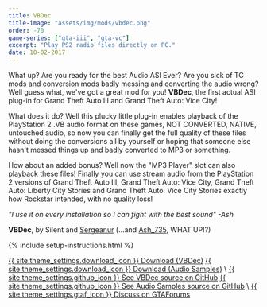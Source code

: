 ```yaml
---
title: VBDec
title-image: "assets/img/mods/vbdec.png"
order: -70
game-series: ["gta-iii", "gta-vc"]
excerpt: "Play PS2 radio files directly on PC."
date: 10-02-2017
---
```

What up? Are you ready for the best Audio ASI Ever? Are you sick of TC mods and conversion mods badly messing and converting the audio wrong? Well guess what, we've got a great mod for you!
**VBDec**, the first actual ASI plug-in for Grand Theft Auto III and Grand Theft Auto: Vice City!

What does it do? Well this plucky little plug-in enables playback of the PlayStation 2 .VB audio format on these games, NOT CONVERTED, NATIVE, untouched audio, so now you can finally get the full quality of these files without doing the conversions all by yourself or hoping that someone else hasn't messed things up and badly converted to MP3 or something.

How about an added bonus? Well now the "MP3 Player" slot can also playback these files! Finally you can use stream audio from the PlayStation 2 versions of Grand Theft Auto III, Grand Theft Auto: Vice City, Grand Theft Auto: Liberty City Stories and Grand Theft Auto: Vice City Stories exactly how Rockstar intended, with no quality loss!

_"I use it on every installation so I can fight with the best sound" -Ash_

**VBDec**, by Silent and [Sergeanur](https://github.com/Sergeanur) (...and [Ash_735](https://twitter.com/Ash_735), WHAT UP!?)

{% include setup-instructions.html %}

<a href="https://github.com/CookiePLMonster/VBdec/releases/download/1.0/vbdec.asi" class="button" role="button">{{ site.theme_settings.download_icon }} Download (VBDec)</a>
<a href="https://github.com/CookiePLMonster/audio-samples/releases/download/1.0/audio-samples-10.zip" class="button" role="button">{{ site.theme_settings.download_icon }} Download (Audio Samples)</a> \\
<a href="https://github.com/CookiePLMonster/VBdec" class="button github" role="button" target="_blank">{{ site.theme_settings.github_icon }} See VBDec source on GitHub</a>
<a href="https://github.com/CookiePLMonster/audio-samples" class="button github" role="button" target="_blank">{{ site.theme_settings.github_icon }} See Audio Samples source on GitHub</a> \\
<a href="https://gtaforums.com/topic/881485-vbdec/" class="button forums" role="button">{{ site.theme_settings.gtaf_icon }} Discuss on GTAForums</a>